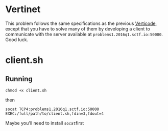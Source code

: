 # Vertinet

This problem follows the same specifications as the previous [Verticode](https://github.com/n00bsb/sctf/tree/master/2016q1/Verticode), except that you have to solve many of them by developing a client to communicate with the server available at `problems1.2016q1.sctf.io:50000`. Good luck.

# client.sh
## Running

`chmod +x client.sh`

then

`socat TCP4:problems1.2016q1.sctf.io:50000 EXEC:/full/path/to/client.sh,fdin=3,fdout=4`

Maybe you'll need to install `socat`first
